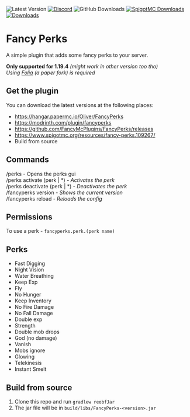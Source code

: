 ![Latest Version](https://img.shields.io/github/v/release/FancyMcPlugins/FancyPerks?style=flat-square)
[![Discord](https://img.shields.io/discord/899740810956910683?color=7289da&logo=Discord&label=Discord&style=flat-square)](https://discord.gg/ZUgYCEJUEx)
![GitHub Downloads](https://img.shields.io/github/downloads/FancyMcPlugins/FancyPerks/total?logo=GitHub&style=flat-square)
[![SpigotMC Downloads](https://badges.spiget.org/resources/downloads/spigotmc-orange-109267.svg)](https://www.spigotmc.org/resources/fancy-perks.109267/)
[![Downloads](https://img.shields.io/modrinth/dt/fancyperks?color=00AF5C&label=modrinth&style=flat&logo=modrinth)](https://modrinth.com/plugin/fancyperks/versions)

# Fancy Perks
A simple plugin that adds some fancy perks to your server.

**Only supported for 1.19.4** _(might work in other version too tho)_<br>
_Using [Folia](https://github.com/PaperMC/Folia) (a paper fork) is required_

## Get the plugin

You can download the latest versions at the following places:

- https://hangar.papermc.io/Oliver/FancyPerks
- https://modrinth.com/plugin/fancyperks
- https://github.com/FancyMcPlugins/FancyPerks/releases
- https://www.spigotmc.org/resources/fancy-perks.109267/
- Build from source

## Commands

/perks - Opens the perks gui<br>
/perks activate (perk | *) - _Activates the perk_<br>
/perks deactivate (perk | *) - _Deactivates the perk_<br>
/fancyperks version - _Shows the current version_<br>
/fancyperks reload - _Reloads the config_<br>


## Permissions

To use a perk - ``fancyperks.perk.(perk name)``<br>

## Perks

- Fast Digging
- Night Vision
- Water Breathing
- Keep Exp
- Fly
- No Hunger
- Keep Inventory
- No Fire Damage
- No Fall Damage
- Double exp
- Strength
- Double mob drops
- God (no damage)
- Vanish
- Mobs ignore
- Glowing
- Telekinesis
- Instant Smelt

## Build from source
1. Clone this repo and run `gradlew reobfJar`
2. The jar file will be in `build/libs/FancyPerks-<version>.jar`
